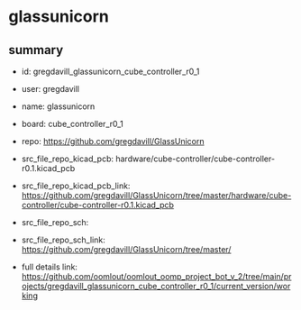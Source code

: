 # glassunicorn
 
## summary 
* id: gregdavill_glassunicorn_cube_controller_r0_1
* user: gregdavill
* name: glassunicorn
* board: cube_controller_r0_1
* repo: https://github.com/gregdavill/GlassUnicorn
* src_file_repo_kicad_pcb: hardware/cube-controller/cube-controller-r0.1.kicad_pcb
* src_file_repo_kicad_pcb_link: https://github.com/gregdavill/GlassUnicorn/tree/master/hardware/cube-controller/cube-controller-r0.1.kicad_pcb


* src_file_repo_sch: 
* src_file_repo_sch_link: https://github.com/gregdavill/GlassUnicorn/tree/master/
* full details link: https://github.com/oomlout/oomlout_oomp_project_bot_v_2/tree/main/projects/gregdavill_glassunicorn_cube_controller_r0_1/current_version/working  







